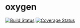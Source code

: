 # oxygen
[![Build Status](https://travis-ci.org/Alameen688/oxygen.svg?branch=setup-ci)](https://travis-ci.org/Alameen688/oxygen) [![Coverage Status](https://coveralls.io/repos/github/Alameen688/oxygen/badge.svg?branch=setup-ci)](https://coveralls.io/github/Alameen688/oxygen?branch=setup-ci)